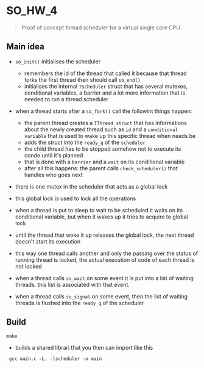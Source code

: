 # SO_HW_4

> Proof of concept thread scheduler for a virtual single core CPU

## Main idea

* `so_init()` initialises the scheduler
	* remembers the id of the thread that called it because that thread forks the first thread then should call `so_end()`
	* initialises the internal `TScheduler` struct that has several mutexes, conditional variables, a barrier and a lot more information that is needed to run a thread scheduler

* when a thread starts after a `so_fork()` call the followint things happen:
	* the parent thread creates a `TThread_struct` that has informations about the newly created thread such as `id` and a `conditional variable` that is used to wake up this specific thread when needs be
	* adds the struct into the `ready_q` of the `scheduler`
	* the child thread has to be stopped somehow not to execute its conde until it's planned
	* that is done with a `barrier` and a `wait` on its conditional variable
	* after all this happens: the parent calls `check_scheduler()` that handles who goes next

* there is one mutex in the scheduler that acts as a global lock
* this global lock is used to lock all the operations
* when a thread is put to sleep to wait to be scheduled it waits on its conditional variable, but when it wakes up it tries to acquire to global lock
* until the thread that woke it up releases the global lock, the next thread doesn't start its execution

* this way one thread calls another and only the passing over the status of running thread is locked, the actual execution of code of each thread is not locked

* when a thread calls `so_wait` on some event it is put into a list of waiting threads. this list is associated with that event.

* when a thread calls `so_signal` on some event, then the list of waiting threads is flushed into the `ready_q` of the scheduler

## Build

```make```

* builds a shared librari that you then can import like this

``` gcc main.c -L. -lscheduler -o main```